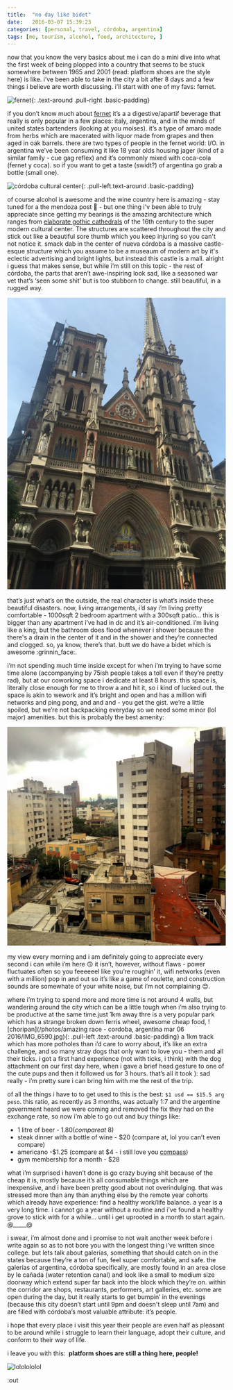 ```yaml
---
title:  "no day like bidet"
date:   2016-03-07 15:39:23
categories: [personal, travel, córdoba, argentina]
tags: [me, tourism, alcohol, food, architecture, ]
---
```


now that you know the very basics about me i can do a mini dive into what the first week of being plopped into a country that seems to be stuck somewhere between 1965 and 2001 (read: platform shoes are the style here) is like.  i’ve been able to take in the city a bit after 8 days and a few things i believe are worth discussing. i’ll start with one of my favs: fernet.

![fernet](http://k31.kn3.net/D62FC20A6.jpg){: .text-around .pull-right .basic-padding}

if you don’t know much about [fernet](https://es.wikipedia.org/wiki/fernet) it’s a a digestive/apartif beverage that really is only popular in a few places: italy, argentina, and in the minds of united states bartenders (looking at you moises). it’s a type of amaro made from herbs which are macerated with liquor made from grapes and then aged in oak barrels.  there are two types of people in the fernet world: I/O.  in argentina we’ve been consuming it like 18 year olds housing jager (kind of a similar family - cue gag reflex) and it’s commonly mixed with coca-cola (fernet y coca). so if you want to get a taste (swidt?) of argentina go grab a bottle (small one).

![córdoba cultural center](https://s-media-cache-ak0.pinimg.com/736x/81/1c/23/811c232d2dd8f9553001c09d7b0c44dd.jpg){: .pull-left.text-around .basic-padding}

of course alcohol is awesome and the wine country here is amazing - stay tuned for a the mendoza post :wine_glass: - but one thing i'v been able to truly appreciate since getting my bearings is the amazing architecture which ranges from [elaborate gothic cathedrals](https://es.wikipedia.org/wiki/catedral_de_c%c3%b3rdoba_(argentina)) of the 16th century to the super modern cultural center. The structures are scattered throughout the city and stick out like a beautiful sore thumb which you keep injuring so you can't not notice it.  smack dab in the center of nueva córdoba is a massive castle-esque structure which you assume to be a museaum of modern art by it's eclectic advertising and bright lights, but instead this castle is a mall. alright i guess that makes sense, but while i’m still on this topic - the rest of córdoba, the parts that aren’t awe-inspiring look sad, like a seasoned war vet that’s ‘seen some shit’ but is too stubborn to change. still beautiful, in a rugged way.

<p class='text-center'>
<img alt='catedral de córdoba' title='catedral de córdoba' src='/photos/amazing race - cordoba, argentina mar 06 2016/IMG_6572.jpg' class='normal-image basic-padding'>
</p>

that’s just what’s on the outside, the real character is what’s inside these beautiful disasters. now, living arrangements, i’d say i’m living pretty comfortable - 1000sqft 2 bedroom apartment with a 300sqft patio… this is bigger than any apartment i’ve had in dc and it’s air-conditioned. i’m living like a king, but the bathroom does flood whenever i shower because the there's a drain in the center of it and in the shower and they’re connected and clogged. so, ya know, there’s that. butt we do have a bidet which is awesome :grinnin_face:.

i’m not spending much time inside except for when i’m trying to have some time alone (accompanying by 75ish people takes a toll even if they’re pretty rad), but at our coworking space i dedicate at least 8 hours. this space is, literally close enough for me to throw a <insert something funny here> and hit it, so i kind of lucked out. the space is akin to wework and it’s bright and open and has a million wifi networks and ping pong, and and and - you get the gist.  we’re a little spoiled, but we’re not backpacking everyday so we need some minor (lol major) amenities. but this is probably the best amenity:

<p class='text-center'>
<img alt='incutex' title='incutex' src='/photos/Nueva Cordoba - Feb 28 2016 - Mar 02 2016/IMG_6412.jpg' class='normal-image basic-padding'>
</p>

my view every morning and i am definitely going to appreciate every second i can while i’m here :upside_down_face:
it isn’t, however, without flaws - power fluctuates often so you feeeeeel like you’re roughin’ it, wifi networks (even with a million) pop in and out so it’s like a game of roulette, and construction sounds are somewhate of your white noise, but i’m not complaining :blush:.

where i’m trying to spend more and more time is not around 4 walls, but wandering around the city which can be a little tough when i’m also trying to be productive at the same time.just 1km away thre is a very popular park which has a strange broken down ferris wheel, awesome cheap food, ![choripan](/photos/amazing race - cordoba, argentina mar 06 2016/IMG_6590.jpg){: .pull-left .text-around .basic-padding} a 1km track which has more potholes than i’d care to worry about, it’s like an extra challenge, and so many stray dogs that only want to love you - them and all their ticks.  i got a first hand experience (not with ticks, i think) with the dog attachment on our first day here, when i gave a brief head gesture to one of the cute pups and then it followed us for 3 hours. that’s all it took ): sad really - i’m pretty sure i can bring him with me the rest of the trip. 

of all the things i have to to get used to this is the best: `$1 usd == $15.5 arg peso`. this ratio, as recently as 3 months, was actually 1:7 and the argentine government heard we were coming and removed the fix they had on the exchange rate, so now i’m able to go out and buy things like:

* 1 litre of beer - $1.80 (compare at ~$8)
* steak dinner with a bottle of wine - $20 (compare at, lol you can’t even compare) 
* americano -$1.25  (compare at $4 - i still love you [compass](http://compasscoffee.com/))
* gym membership for a month - $28

what i’m surprised i haven’t done is go crazy buying shit because of the cheap it is, mostly because it’s all consumable things which are inexpensive, and i have been pretty good about not overindulging. that was stressed more than any than anything else by the remote year cohorts which already have experience: find a healthy work/life balance. a year is a very long time. i cannot go a year without a routine and i’ve found a healthy grove to stick with for a while… until i get uprooted in a month to start again. @_____@

i swear, i’m almost done and i promise to not wait another week before i write again so as to not bore you with the longest thing i’ve written since college. but lets talk about galerías, something that should catch on in the states because they’re a ton of fun, feel super comfortable, and safe.  the galerías of argentina, córdoba specifically, are mostly found in an area close by le cañada (water retention canal) and look like a small to medium size doorway which extend super far back into the block which they’re on.  within the corridor are shops, restaurants, performers, art galleries, etc.  some are open during the day, but it really starts to get bumpin’ in the evenings (because this city doesn’t start until 9pm and doesn't sleep until 7am) and are filled with córdoba’s most valuable attribute: it’s people. 

i hope that every place i visit this year their people are even half as pleasant to be around while i struggle to learn their language, adopt their culture, and conform to their way of life. 

i leave you with this:  
**platform shoes are still a thing here, people!**

<p class='text-center'>
<img alt='lololololol' title='lololololol' src='https://upload.wikimedia.org/wikipedia/en/0/0f/Giant_7_Inch_Tall_Platform_Flip_Flop_Thongs.jpg' class='normal-image basic-padding'>
</p>

:out